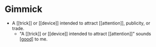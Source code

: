 # Gimmick

- A [[trick]] or [[device]] intended to attract [[attention]], publicity, or trade.
  - "A [[trick]] or [[device]] intended to attract [[attention]]" sounds [[good]] to me.



[//begin]: # "Autogenerated link references for markdown compatibility"
[good]: good "Good"
[//end]: # "Autogenerated link references"